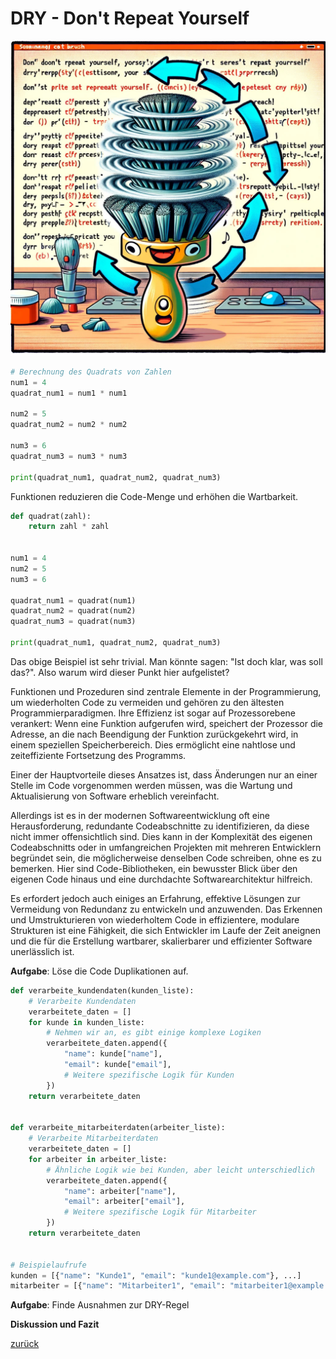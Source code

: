 # DRY - Don't Repeat Yourself

![DRY](pictures/DRY.jpg "Don't repeat yourself")

```python
# Berechnung des Quadrats von Zahlen
num1 = 4
quadrat_num1 = num1 * num1

num2 = 5
quadrat_num2 = num2 * num2

num3 = 6
quadrat_num3 = num3 * num3

print(quadrat_num1, quadrat_num2, quadrat_num3)
```

Funktionen reduzieren die Code-Menge und erhöhen die Wartbarkeit.

```python
def quadrat(zahl):
    return zahl * zahl


num1 = 4
num2 = 5
num3 = 6

quadrat_num1 = quadrat(num1)
quadrat_num2 = quadrat(num2)
quadrat_num3 = quadrat(num3)

print(quadrat_num1, quadrat_num2, quadrat_num3)
```

Das obige Beispiel ist sehr trivial. Man könnte sagen: "Ist doch klar, was soll das?". Also warum wird dieser
Punkt hier aufgelistet?

Funktionen und Prozeduren sind zentrale Elemente in der Programmierung, um wiederholten Code zu vermeiden und gehören zu
den ältesten Programmierparadigmen. Ihre Effizienz ist sogar auf Prozessorebene verankert: Wenn eine Funktion aufgerufen
wird, speichert der Prozessor die Adresse, an die nach Beendigung der Funktion zurückgekehrt wird, in einem speziellen
Speicherbereich. Dies ermöglicht eine nahtlose und zeiteffiziente Fortsetzung des Programms.

Einer der Hauptvorteile dieses Ansatzes ist, dass Änderungen nur an einer Stelle im Code vorgenommen werden müssen, was
die Wartung und Aktualisierung von Software erheblich vereinfacht.

Allerdings ist es in der modernen Softwareentwicklung oft eine Herausforderung, redundante Codeabschnitte zu
identifizieren, da diese nicht immer offensichtlich sind. Dies kann in der Komplexität des eigenen Codeabschnitts oder
in umfangreichen Projekten mit mehreren Entwicklern begründet sein, die möglicherweise denselben Code schreiben, ohne es
zu bemerken. Hier sind Code-Bibliotheken, ein bewusster Blick über den eigenen Code hinaus und eine durchdachte
Softwarearchitektur hilfreich.

Es erfordert jedoch auch einiges an Erfahrung, effektive Lösungen zur Vermeidung von Redundanz zu entwickeln und
anzuwenden. Das Erkennen und Umstrukturieren von wiederholtem Code in effizientere, modulare Strukturen ist eine
Fähigkeit, die sich Entwickler im Laufe der Zeit aneignen und die für die Erstellung wartbarer, skalierbarer und
effizienter Software unerlässlich ist.

**Aufgabe**: Löse die Code Duplikationen auf.

```python
def verarbeite_kundendaten(kunden_liste):
    # Verarbeite Kundendaten
    verarbeitete_daten = []
    for kunde in kunden_liste:
        # Nehmen wir an, es gibt einige komplexe Logiken
        verarbeitete_daten.append({
            "name": kunde["name"],
            "email": kunde["email"],
            # Weitere spezifische Logik für Kunden
        })
    return verarbeitete_daten


def verarbeite_mitarbeiterdaten(arbeiter_liste):
    # Verarbeite Mitarbeiterdaten
    verarbeitete_daten = []
    for arbeiter in arbeiter_liste:
        # Ähnliche Logik wie bei Kunden, aber leicht unterschiedlich
        verarbeitete_daten.append({
            "name": arbeiter["name"],
            "email": arbeiter["email"],
            # Weitere spezifische Logik für Mitarbeiter
        })
    return verarbeitete_daten


# Beispielaufrufe
kunden = [{"name": "Kunde1", "email": "kunde1@example.com"}, ...]
mitarbeiter = [{"name": "Mitarbeiter1", "email": "mitarbeiter1@example.com"}, ...]
```

**Aufgabe**: Finde Ausnahmen zur DRY-Regel

**Diskussion und Fazit**

[zurück](../TheGoodPractices)
